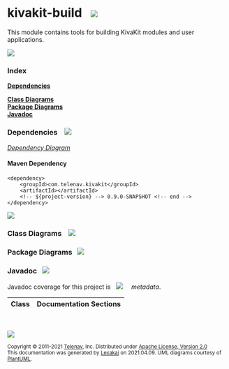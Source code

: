 # kivakit-build &nbsp;&nbsp;![](https://kivakit.org/images/kivakit-64.png)

This module contains tools for building KivaKit modules and user applications.

![](https://kivakit.org/images/horizontal-line.png)

### Index

[**Dependencies**](#dependencies)  

[**Class Diagrams**](#class-diagrams)  
[**Package Diagrams**](#package-diagrams)  
[**Javadoc**](#javadoc)

### Dependencies &nbsp;&nbsp; ![](https://kivakit.org/images/dependencies-40.png)

[*Dependency Diagram*](documentation/diagrams/dependencies.svg)

#### Maven Dependency

    <dependency>
        <groupId>com.telenav.kivakit</groupId>
        <artifactId></artifactId>
        <!-- ${project-version} --> 0.9.0-SNAPSHOT <!-- end -->
    </dependency>

![](https://kivakit.org/images/horizontal-line.png)

[//]: # (start-user-text)



[//]: # (end-user-text)

### Class Diagrams &nbsp; &nbsp;![](https://kivakit.org/images/diagram-48.png)



### Package Diagrams &nbsp;&nbsp;![](https://kivakit.org/images/box-40.png)



### Javadoc &nbsp;&nbsp;![](https://kivakit.org/images/books-40.png)

Javadoc coverage for this project is &nbsp;  ![](https://kivakit.org/images/meter-100-12.png) &nbsp; &nbsp; *metadata*.



| Class | Documentation Sections |
|---|---|


[//]: # (start-user-text)



[//]: # (end-user-text)

<br/>

![](https://kivakit.org/images/horizontal-line.png)

<sub>Copyright &#169; 2011-2021 [Telenav](http://telenav.com), Inc. Distributed under [Apache License, Version 2.0](LICENSE)</sub>  
<sub>This documentation was generated by [Lexakai](https://github.com/Telenav/lexakai) on 2021.04.09. UML diagrams courtesy
of [PlantUML](http://plantuml.com).</sub>

